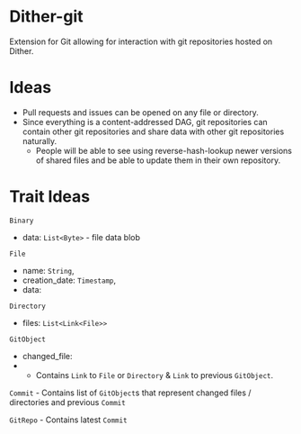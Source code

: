 # Dither-git

Extension for Git allowing for interaction with git repositories hosted on Dither. 

# Ideas

 - Pull requests and issues can be opened on any file or directory.
 - Since everything is a content-addressed DAG, git repositories can contain other git repositories and share data with other git repositories naturally.
   - People will be able to see using reverse-hash-lookup newer versions of shared files and be able to update them in their own repository.

# Trait Ideas

`Binary`
 - data: `List<Byte>` - file data blob

`File` 
 - name: `String`,
 - creation_date: `Timestamp`,
 - data: 

`Directory`
 - files: `List<Link<File>>`

`GitObject`
 - changed_file: 
 - - Contains `Link` to `File` or `Directory` & `Link` to previous `GitObject`.

`Commit` - Contains list of `GitObject`s that represent changed files / directories and previous `Commit`

`GitRepo` - Contains latest `Commit`

